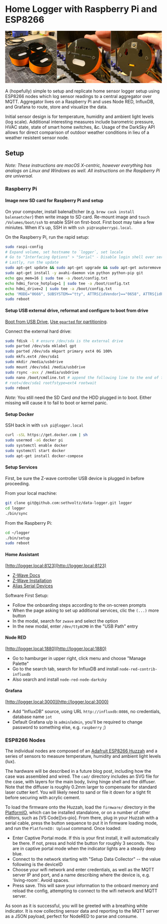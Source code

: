 # Home Logger with Raspberry Pi and ESP8266

![hardware photos](https://raw.githubusercontent.com/sethvoltz/data-logger/master/media/header.jpg)

A (hopefully) simple to setup and replicate home sensor logger setup using ESP8266 nodes which log
sensor readings to a central aggregator over MQTT. Aggregator lives on a Raspberry Pi and uses
Node RED, InfluxDB, and Grafana to route, store and visualize the data.

Initial sensor design is for temperature, humidity and ambient light levels (log scale). Additional
interesting measures include barometric pressure, HVAC state, state of smart home switches, &c.
Usage of the DarkSky API allows for direct comparison of outdoor weather conditions in lieu of a
weather resistent sensor node.

## Setup

_Note: These instructions are macOS X-centric, however everything has analogs on Linux and Windows
as well. All instructions on the Raspberry Pi are universal._

### Raspberry Pi

#### Image new SD card for Raspberry Pi and setup

On your computer, install balenaEtcher (e.g. `brew cask install balenaetcher`) then write image to SD card. Re-mount image and `touch /Volumes/boot/ssh` to enable SSH on first-boot. First boot may take a few miniutes. When it's up, SSH in with `ssh pi@raspberrypi.local`.

On the Raspberry Pi, run the rapid setup:

```bash
sudo raspi-config
# Expand volume, set hostname to `logger`, set locale
# Go to "Interfacing Options" > "Serial" - Disable login shell over serial, enable serial port HW
# Lastly, run the update
sudo apt-get update && sudo apt-get upgrade && sudo apt-get autoremove
sudo apt-get install -y avahi-daemon vim python python-pip git
echo gpu_mem=16 | sudo tee -a /boot/config.txt
echo hdmi_force_hotplug=1 | sudo tee -a /boot/config.txt
echo hdmi_drive=2 | sudo tee -a /boot/config.txt
echo 'MODE="0666", SUBSYSTEM=="tty", ATTRS{idVendor}=="0658", ATTRS{idProduct}=="0200", SYMLINK+="zwave"' | sudo tee -a /etc/udev/rules.d/99-usb-serial.rules
sudo reboot
```

#### Setup USB external drive, reformat and configure to boot from drive

[Boot from USB Drive](https://www.tomshardware.com/news/boot-raspberry-pi-from-usb,39782.html),
[Use `gparted` for partitioning](https://pimylifeup.com/partition-and-format-drives-on-linux/).

Connect the external hard drive:

```bash
sudo fdisk -l # ensure /dev/sda is the external drive
sudo parted /dev/sda mklabel gpt
sudo parted /dev/sda mkpart primary ext4 0G 100%
sudo mkfs.ext4 /dev/sda1
sudo mkdir /media/usbdrive
sudo mount /dev/sda1 /media/usbdrive
sudo rsync -avx / /media/usbdrive
sudo nano /boot/cmdline.txt # append the following line to the end of first line
# root=/dev/sda1 rootfstype=ext4 rootwait
sudo reboot
```

_Note:_ You still need the SD Card _and_ the HDD plugged in to boot. Either missing will cause it to fail to boot or kernel panic.

#### Setup Docker

SSH back in with `ssh pi@logger.local`

```bash
curl -sSL https://get.docker.com | sh
sudo usermod -aG docker pi
sudo systemctl enable docker
sudo systemctl start docker
sudo apt-get install docker-compose
```

#### Setup Services

First, be sure the Z-wave controller USB device is plugged in before proceeding.

From your local machine:

```bash
git clone git@github.com:sethvoltz/data-logger.git logger
cd logger
./bin/sync
```

From the Raspberry Pi:

```bash
cd ~/logger
./bin/setup
sudo reboot
```

#### Home Assistant

[http://logger.local:8123](http://logger.local:8123)

* [Z-Wave Docs](https://www.home-assistant.io/docs/z-wave/installation/)
* [Z-Wave Installation](https://blog.mornati.net/install-zwave-home-assistant/)
* [Alias Serial Devices](http://hintshop.ludvig.co.nz/show/persistent-names-usb-serial-devices/)

Software First Setup:

* Follow the onboarding steps according to the on-screen prompts
* When the page asking to set up additional services, clic the `(...)` more button
* In the modal, search for `zwave` and select the option
* In the new modal, enter `/dev/ttyACM0` in the "USB Path" entry

#### Node RED

[http://logger.local:1880](http://logger.local:1880)

* Go to hamburger in upper right, click menu and choose "Manage Palette"
* Go to the search tab, search for InfluxDB and install `node-red-contrib-influxdb`
* Also search and install `node-red-node-darksky`

#### Grafana

[http://logger.local:3000](http://logger.local:3000)

* Add "InfluxDB" source, using URL `http://influxdb:8086`, no credentials, database name `iot`
* Default Grafana u/p is `admin`/`admin`, you'll be required to change password to something else, e.g. `raspberry` ;)

### ESP8266 Nodes

The individual nodes are composed of an [Adafruit ESP8266 Huzzah][huzzah] and a series of sensors to measure temperature, humidity and ambient light levels (lux).

The hardware will be described in a future blog post, including how the case was assembled and wired. The `cad/` directory includes an SVG file for the case, with layers for the main body, living hinge shell and the diffuser. Note that the diffuser is roughly 0.2mm larger to compensate for standard laser cutter kerf. You will likely need to sand or file it down for a tight fit before securing with acrylic cement.

To load the firmware onto the Huzzah, load the `firmware/` directory in the [PlatformIO][pio], which can be installed standalone, or on a number of other editors, such as [VS Code][vs-pio]. From there, plug in your Huzzah with a serial cable, press the button sequence to put it in firmware loading mode, and run the `PlatformIO: Upload` command. Once loaded:

[huzzah]: https://www.adafruit.com/product/2471
[pio]: https://platformio.org/
[vs-ide]: https://platformio.org/install/ide?install=vscode

* Enter Captive Portal mode. If this is your first install, it will automatically be there. If not, press and hold the button for roughly 3 seconds. You are in captive portal mode when the indicator lights are a steady deep blue.
* Connect to the network starting with "Setup Data Collector" -- the value following is the deviceID
* Choose your wifi network and enter credentials, as well as the MQTT server IP and port, and a name describing where the device is, e.g. 'living-room'. Avoid spaces.
* Press save. This will save your information to the onboard memory and reload the config, attempting to connect to the wifi network and MQTT server.

As soon as it is successful, you will be greeted with a breathing white indicator. It is now collecting sensor data and reporting to the MQTT server as a JSON payload, perfect for NodeRED to parse and consume.
